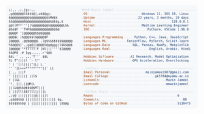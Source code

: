 <picture>
  <source srcset="https://raw.githubusercontent.com/mmazinjameel/mmazinjameel/main/dark_mode.svg?v=1740471199" media="(prefers-color-scheme: dark)">
  <img src="https://raw.githubusercontent.com/mmazinjameel/mmazinjameel/main/light_mode.svg?v=1740471199">
</picture>
